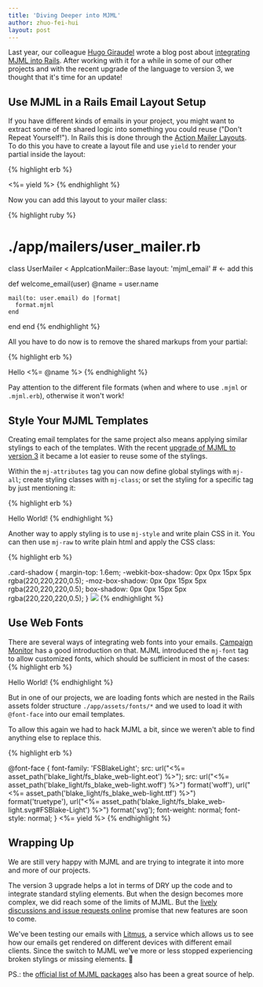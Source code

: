 ```yaml
---
title: 'Diving Deeper into MJML'
author: zhuo-fei-hui
layout: post
--- 
```


Last year, our colleague [Hugo Giraudel](http://hugogiraudel.com/) wrote a blog post about [integrating MJML into Rails](http://dev.edenspiekermann.com/2016/06/02/using-mjml-in-rails/). After working with it for a while in some of our other projects and with the recent upgrade of the language to version 3, we thought that it's time for an update!

## Use MJML in a Rails Email Layout Setup

If you have different kinds of emails in your project, you might want to extract some of the shared logic into something you could reuse ("Don't Repeat Yourself!"). In Rails this is done through the [Action Mailer Layouts](http://guides.rubyonrails.org/action_mailer_basics.html#action-mailer-layouts). To do this you have to create a layout file and use `yield` to render your partial inside the layout: 

{% highlight erb %}
<!--  ./app/views/layouts/mjml_email.mjml -->
<mjml>
  <mj-body>
    <mj-container>
      <%= yield %>
    </mj-container>
  </mj-body>
</mjml>
{% endhighlight %}

Now you can add this layout to your mailer class:

{% highlight ruby %}
# ./app/mailers/user_mailer.rb
class UserMailer < ApplcationMailer::Base
  layout: 'mjml_email' # <- add this 
  
  def welcome_email(user)
    @name = user.name 
    
    mail(to: user.email) do |format|
      format.mjml 
    end
  end
end
{% endhighlight %}

All you have to do now is to remove the shared markups from your partial: 

{% highlight erb %}
<!--  ./app/views/user_mailer/welcome_email.mjml.erb -->
<mj-section>
  <mj-column>
    <mj-text> Hello <%= @name %></mj-text>
  </mj-column>
</mj-section>
{% endhighlight %}

Pay attention to the different file formats (when and where to use `.mjml` or `.mjml.erb`), otherwise it won't work! 

## Style Your MJML Templates

Creating email templates for the same project also means applying similar stylings to each of the templates. With the recent [upgrade of MJML to version 3](https://medium.com/mjml-making-responsive-email-easy/mjml-reaches-another-level-with-the-release-of-v3-945d0d988d97#.8fzdlb430) it became a lot easier to reuse some of the stylings. 

Within the `mj-attributes` tag you can now define global stylings with `mj-all`; create styling classes with `mj-class`; or set the styling for a specific tag by just mentioning it: 

{% highlight erb %}
<!--  ./app/views/layouts/mjml_email.mjml -->
<mjml>
  <mj-head>
    <mj-attributes>
      <mj-all font-family="Arial" align="center"/>
      <mj-class name="big" font-size="42px" />
      <mj-section background-color="#ffff00"/>
    <mj-attributes>
  </mj-head>
  
  <mj-body>
    <mj-container>
      <mj-section>
        <mj-text mj-class="big"> 
          <!-- This text will appear 
                * centered
                * in Arial 
                * with a font-size of 42px
                * on a bright yellow background 
                * 😎 
          -->
          Hello World! 
        </mj-text>
      </mj-section>
    </mj-container>
  </mj-body>
</mjml>
{% endhighlight %}

Another way to apply styling is to use `mj-style` and write plain CSS in it. You can then use `mj-raw` to write plain html and apply the CSS class: 

{% highlight erb %}
<!--  ./app/views/layouts/mjml_email.mjml -->
<mjml>
  <mj-head>
    <mj-style>
      .card-shadow {
        margin-top: 1.6em;
        -webkit-box-shadow: 0px 0px 15px 5px rgba(220,220,220,0.5);
        -moz-box-shadow: 0px 0px 15px 5px rgba(220,220,220,0.5);
        box-shadow: 0px 0px 15px 5px rgba(220,220,220,0.5);
      }
    </mj-style>
  </mj-head>
  
  <mj-body>
    <mj-container>
      <mj-section>
        <mj-raw> 
          <!-- This adds some box-shadow to the image -->
          <img class="card-shadow" src="http://example.com/image.jpg"/> 
        </mj-raw>
      </mj-section>
    </mj-container>
  </mj-body>
</mjml>
{% endhighlight %}

## Use Web Fonts 

There are several ways of integrating web fonts into your emails. [Campaign Monitor](https://www.campaignmonitor.com/resources/guides/web-fonts-in-email/) has a good introduction on that. MJML introduced the `mj-font` tag to allow customized fonts, which should be sufficient in most of the cases:
{% highlight erb %}
<mjml>
  <mj-head>
    <mj-font name="Oswald" href="https://fonts.googleapis.com/css?family=Oswald" />
  </mj-head>
  
  <mj-body>
    <mj-container>
      <mj-section>
        <mj-column>
          <mj-text font-family="Oswald, Arial">
            Hello World!
          </mj-text>
        </mj-column>
      </mj-section>
    </mj-container>
  </mj-body>
</mjml>
{% endhighlight %}

But in one of our projects, we are loading fonts which are nested in the Rails assets folder structure `./app/assets/fonts/*` and we used to load it with `@font-face` into our email templates. 

To allow this again we had to hack MJML a bit, since we weren't able to find anything else to replace this. 

{% highlight erb %}
<mjml>
  <mj-head>
    <!-- mj-font gets converted into @import -->
    <mj-font name="Oswald" href="https://fonts.googleapis.com/css?family=Oswald" />
    <mj-attributes>
      <!-- This sets the global font of the template to FSBlakeLight and adds fallbacks. -->
      <mj-all font-family="FSBlakeLight, Oswald, Arial"/>
    </mj-attributes>
  </mj-head>
  
  <mj-body>
    <mj-container>
      <mj-raw>
        <!-- 
          This is a bit of a hack! 
          mj-raw only works within the mj-container tag. 
        -->
          @font-face {
            font-family: 'FSBlakeLight';
            src: url("<%= asset_path('blake_light/fs_blake_web-light.eot') %>");
            src: url("<%= asset_path('blake_light/fs_blake_web-light.woff') %>") format('woff'), 
                 url("<%= asset_path('blake_light/fs_blake_web-light.ttf') %>") format('truetype'), 
                 url("<%= asset_path('blake_light/fs_blake_web-light.svg#FSBlake-Light') %>") format('svg');
            font-weight: normal;
            font-style: normal;
          }
        </style>
      </mj-raw>
      <%= yield %>
    </mj-container>
  </mj-body>
</mjml>
{% endhighlight %}

## Wrapping Up

We are still very happy with MJML and are trying to integrate it into more and more of our projects. 

The version 3 upgrade helps a lot in terms of DRY up the code and to integrate standard styling elements. But when the design becomes more complex, we did reach some of the limits of MJML. But the [lively discussions and issue requests online](https://github.com/mjmlio/mjml/issues) promise that new features are soon to come. 

We've been testing our emails with [Litmus](https://litmus.com/), a service which allows us to see how our emails get rendered on different devices with different email clients. Since the switch to MJML we've more or less stopped experiencing broken stylings or missing elements. 🤘

PS.: the [official list of MJML packages](https://github.com/mjmlio/mjml/tree/master/packages) also has been a great source of help. 